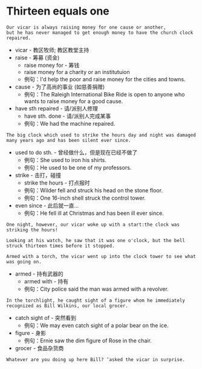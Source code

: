 # Thirteen equals one

```
Our vicar is always raising money for one cause or another, 
but he has never managed to get enough money to have the church clock repaired.
```
* vicar - 教区牧师; 教区教堂主持
* raise - 筹募 (资金)
    * raise money for - 筹钱
    * raise money for a charity or an institutuion
    * 例句：I'd help the poor and raise money for the cities and towns.
* cause - 为了高尚的事业 (如慈善捐赠)
    * 例句：The Raleigh International Bike Ride is open to anyone who wants to raise money for a good cause.
* have sth repaired - 请/派别人修理
    * have sth. done - 请/派别人完成某事
    * 例句：We had the machine repaired.
    
```
The big clock which used to strike the hours day and night was damaged many years ago and has been silent ever since.
```
* used to do sth. - 曾经做什么，但是现在已经不做了
    * 例句：She used to iron his shirts.
    * 例句：He used to be one of my professors.
* strike - 击打，碰撞
    * strike the hours - 打点报时
    * 例句：Wilder fell and struck his head on the stone floor.
    * 例句：One 16-inch shell struck the control tower.
* even since - 此后就一直...
    * 例句：He fell ill at Christmas and has been ill ever since.
```
One night, however, our vicar woke up with a start:the clock was striking the hours!
```
```
Looking at his watch, he saw that it was one o'clock, but the bell struck thirteen times before it stopped. 
```
```
Armed with a torch, the vicar went up into the clock tower to see what was going on.
```
* armed - 持有武器的
    * armed with - 持有
    * 例句：City police said the man was armed with a revolver.
```
In the torchlight, he caught sight of a figure whom he immediately recognized as Bill Wilkins, our local grocer.
```
* catch sight of - 突然看到
    * 例句：We may even catch sight of a polar bear on the ice.
* figure - 身影
    * 例句：Ernie saw the dim figure of Rose in the chair.
* grocer - 食品杂货商
```
Whatever are you doing up here Bill? ’asked the vicar in surprise.
```


